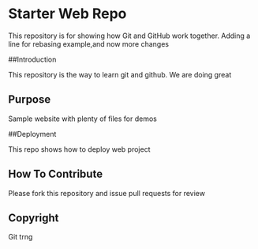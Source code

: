 # Starter Web Repo

This repository is for showing how Git and GitHub work together.
Adding a line for rebasing example,and now more changes

##Introduction

This repository is the way to learn git and github.
We are doing great

## Purpose

Sample website with plenty of files for demos

##Deployment

This repo shows how to deploy web project

## How To Contribute
Please fork this repository and issue pull requests for review

## Copyright
 Git trng